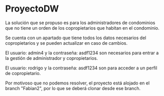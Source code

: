 # ProyectoDW


La solución que se propuso es para los administradores de condominios que no tiene un orden de los copropietarios que habitan en el condominio.

Se cuenta con un apartado que tiene todos los datos necesarios del copropietarios y se pueden actualizar en caso de cambios.

El usuario: admin4 y la contraseña: asdf1234 son necesarios para entrar a la gestión de administrador y copropietarios.

El usuario: rodrigo y la contraseña: asdf1234 son para acceder a un perfil de copropietario.

Por motivoso que no podemos resolver, el proyecto está alojado en el branch "Fabian2", por lo que se deberá clonar desde ese branch.
